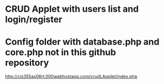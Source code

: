 # CRUD Applet with users list and login/register 
# Config folder with database.php and core.php not in this github repository 
http://cis355as06rt.000webhostapp.com/crudLApplet/index.php

